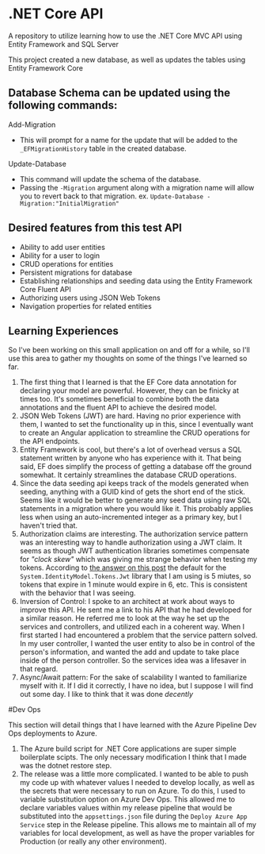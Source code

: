 # .NET Core API
A repository to utilize learning how to use the .NET Core MVC API using Entity Framework and SQL Server

This project created a new database, as well as updates the tables using Entity Framework Core

## Database Schema can be updated using the following commands:
Add-Migration
  - This will prompt for a name for the update that will be added to the `_EFMigrationHistory` table in the created database.

Update-Database
  - This command will update the schema of the database.
  - Passing the `-Migration` argument along with a migration name will allow you to revert back to that migration. 
    ex. `Update-Database -Migration:"InitialMigration"`

## Desired features from this test API
- Ability to add user entities
- Ability for a user to login
- CRUD operations for entities
- Persistent migrations for database
- Establishing relationships and seeding data using the Entity Framework Core Fluent API
- Authorizing users using JSON Web Tokens
- Navigation properties for related entities

## Learning Experiences
So I've been working on this small application on and off for a while, so I'll use this area to gather my thoughts on 
some of the things I've learned so far. 

1. The first thing that I learned is that the EF Core data annotation for declaring your model are powerful. 
However, they can be finicky at times too. It's sometimes beneficial to combine both the data annotations and the fluent API
to achieve the desired model.
2. JSON Web Tokens (JWT) are hard. Having no prior experience with them, I wanted to set the functionality up in this, since I eventually
want to create an Angular application to streamline the CRUD operations for the API endpoints.
3. Entity Framework is cool, but there's a lot of overhead versus a SQL statement written by anyone who has experience with it. That 
being said, EF does simplify the process of getting a database off the ground somewhat. It certainly streamlines the database CRUD
operations.
4. Since the data seeding api keeps track of the models generated when seeding, anything with a GUID kind of gets the short end of 
the stick. Seems like it would be better to generate any seed data using raw SQL statements in a migration where you would like it.
This probably applies less when using an auto-incremented integer as a primary key, but I haven't tried that.
5. Authorization claims are interesting. The authorization service pattern was an interesting way to handle authorization using 
a JWT claim. It seems as though JWT authentication libraries sometimes compensate for _"clock skew"_ which was giving me strange behavior when testing
my tokens. According to [the answer on this post](https://stackoverflow.com/questions/39728519/jwtsecuritytoken-doesnt-expire-when-it-should) the default
for the `System.IdentityModel.Tokens.Jwt` library that I am using is 5 miutes, so tokens that expire in 1 minute would expire in 6, etc. This
is consistent with the behavior that I was seeing.
6. Inversion of Control: I spoke to an architect at work about ways to improve this API. He sent me a link to his API that he had developed
for a similar reason. He referred me to look at the way he set up the services and controllers, and utilized each in a coherent way. 
When I first started I had encountered a problem that the service pattern solved. In my user controller, I wanted the user entity to also
be in control of the person's information, and wanted the add and update to take place inside of the person controller. So the services
idea was a lifesaver in that regard.
7. Async/Await pattern: For the sake of scalability I wanted to familiarize myself with it. If I did it correctly, I have no idea, but I suppose
I will find out some day. I like to think that it was done _decently_

#Dev Ops

This section will detail things that I have learned with the Azure Pipeline Dev Ops deployments to Azure.

1. The Azure build script for .NET Core applications are super simple boilerplate scipts. The only necessary modification I think that I made was
the dotnet restore step.
2. The release was a little more complicated. I wanted to be able to push my code up with whatever values I needed to develop locally,
as well as the secrets that were necessary to run on Azure. To do this, I used to variable substitution option on Azure Dev Ops. This allowed me to
declare variables values within my release pipeline that would be substituted into the `appsettings.json` file during the `Deploy Azure App Service` step in the Release pipeline. 
This allows me to maintain all of my variables for local development, as well as have the proper variables for Production (or really any other environment). 